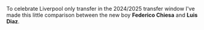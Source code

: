 To celebrate Liverpool only transfer in the 2024/2025 transfer window I've made this little comparison between the new boy __Federico Chiesa__ and __Luis Diaz__.
